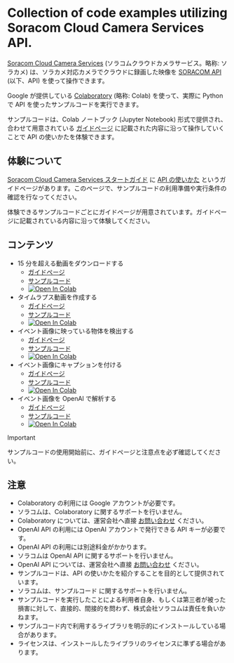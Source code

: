 # Collection of code examples utilizing Soracom Cloud Camera Services API.

[Soracom Cloud Camera Services](https://soracom.jp/sora_cam/) (ソラコムクラウドカメラサービス。略称: ソラカメ) は、ソラカメ対応カメラでクラウドに録画した映像を [SORACOM API](https://users.soracom.io/ja-jp/tools/api/) (以下、API) を使って操作できます。

Google が提供している [Colaboratory](https://colab.research.google.com/) (略称: Colab) を使って、実際に Python で API を使ったサンプルコードを実行できます。

サンプルコードは、Colab ノートブック (Jupyter Notebook) 形式で提供され、合わせて用意されている [ガイドページ](https://users.soracom.io/ja-jp/guides/soracom-cloud-camera-services/about-api-examples/) に記載された内容に沿って操作していくことで API の使いかたを体験できます。

## 体験について

[Soracom Cloud Camera Services スタートガイド](https://users.soracom.io/ja-jp/guides/soracom-cloud-camera-services/) に [API の使いかた](https://users.soracom.io/ja-jp/guides/soracom-cloud-camera-services/about-api-examples/) というガイドページがあります。このページで、サンプルコードの利用準備や実行条件の確認を行なってください。

体験できるサンプルコードごとにガイドページが用意されています。ガイドページに記載されている内容に沿って体験してください。

## コンテンツ

 - 15 分を超える動画をダウンロードする
 	-  [ガイドページ](https://users.soracom.io/ja-jp/guides/soracom-cloud-camera-services/api-examples-download-videos-longer-than-limits/)
	-  [サンプルコード](https://github.com/soracom-labs/sora-cam-api-examples/tree/main/download-videos-longer-than-limits/)
	- [![Open In Colab](https://colab.research.google.com/assets/colab-badge.svg)](https://colab.research.google.com/github/soracom-labs/sora-cam-api-examples/blob/main/download-videos-longer-than-limits/api-examples-download-videos-longer-than-limits.ipynb)
- タイムラプス動画を作成する
 	-  [ガイドページ](https://users.soracom.io/ja-jp/guides/soracom-cloud-camera-services/api-examples-creating-time-lapse-video/)
	-  [サンプルコード](https://github.com/soracom-labs/sora-cam-api-examples/tree/main/creating-time-lapse-video/)
	- [![Open In Colab](https://colab.research.google.com/assets/colab-badge.svg)](https://colab.research.google.com/github/soracom-labs/sora-cam-api-examples/blob/main/creating-time-lapse-video/api-examples-creating-time-lapse-video.ipynb)
- イベント画像に映っている物体を検出する
	-  [ガイドページ](https://users.soracom.io/ja-jp/guides/soracom-cloud-camera-services/api-examples-object-detection-with-event-image/)
	-  [サンプルコード](https://github.com/soracom-labs/sora-cam-api-examples/tree/main/object-detection-with-event-image/)
	- [![Open In Colab](https://colab.research.google.com/assets/colab-badge.svg)](https://colab.research.google.com/github/soracom-labs/sora-cam-api-examples/blob/main/object-detection-with-event-image/api-examples-object-detection-with-event-image.ipynb)
- イベント画像にキャプションを付ける
	-  [ガイドページ](https://users.soracom.io/ja-jp/guides/soracom-cloud-camera-services/api-examples-add-caption-to-event-image/)
	-  [サンプルコード](https://github.com/soracom-labs/sora-cam-api-examples/tree/main/add-caption-to-event-image/)
	- [![Open In Colab](https://colab.research.google.com/assets/colab-badge.svg)](https://colab.research.google.com/github/soracom-labs/sora-cam-api-examples/blob/main/add-caption-to-event-image/api-examples-add-caption-to-event-image.ipynb)
- イベント画像を OpenAI で解析する
	- [ガイドページ](https://users.soracom.io/ja-jp/docs/soracom-cloud-camera-services/api-examples-analyze-event-image-with-openai/)
	- [サンプルコード](https://github.com/soracom-labs/sora-cam-api-examples/tree/main/analyze-event-image-with-openai/)
	- [![Open In Colab](https://colab.research.google.com/assets/colab-badge.svg)](https://colab.research.google.com/github/soracom-labs/sora-cam-api-examples/blob/main/analyze-event-image-with-openai/api-examples-analyze-event-image-with-openai.ipynb)

> [!IMPORTANT]
> サンプルコードの使用開始前に、ガイドページと注意点を必ず確認してください。
 
## 注意

- Colaboratory の利用には Google アカウントが必要です。
- ソラコムは、Colaboratory に関するサポートを行いません。
- Colaboratory については、運営会社へ直接 [お問い合わせ](https://research.google.com/colaboratory/faq.html) ください。
-  OpenAI API の利用には OpenAI アカウントで発行できる API キーが必要です。
-  OpenAI API の利用には別途料金がかかります。
-  ソラコムは OpenAI API に関するサポートを行いません。
-  OpenAI API については、運営会社へ直接 [お問い合わせ](https://help.openai.com/en/) ください。
- サンプルコードは、API の使いかたを紹介することを目的として提供されています。
- ソラコムは、サンプルコード に関するサポートを行いません。
- サンプルコードを実行したことによる利用者自身、もしくは第三者が被った損害に対して、直接的、間接的を問わず、株式会社ソラコムは責任を負いかねます。
- サンブルコード内で利用するライブラリを明示的にインストールしている場合があります。
- ライセンスは、インストールしたライブラリのライセンスに準ずる場合があります。
